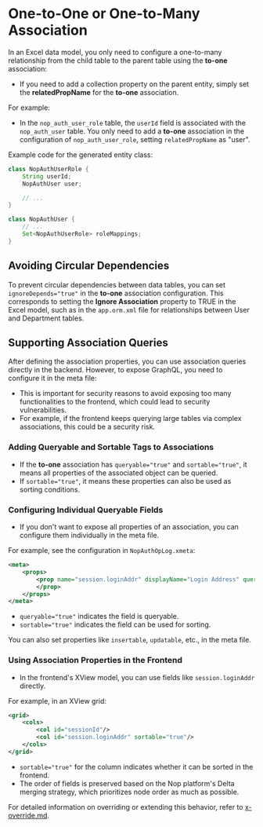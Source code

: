 # One-to-One or One-to-Many Association

In an Excel data model, you only need to configure a one-to-many relationship from the child table to the parent table using the **to-one** association:
- If you need to add a collection property on the parent entity, simply set the **relatedPropName** for the **to-one** association.

For example:
- In the `nop_auth_user_role` table, the `userId` field is associated with the `nop_auth_user` table. You only need to add a **to-one** association in the configuration of `nop_auth_user_role`, setting `relatedPropName` as "user".

Example code for the generated entity class:

```java
class NopAuthUserRole {
    String userId;
    NopAuthUser user;

    // ...
}

class NopAuthUser {
    // ...
    Set<NopAuthUserRole> roleMappings;
}
```

## Avoiding Circular Dependencies
To prevent circular dependencies between data tables, you can set `ignoreDepends="true"` in the **to-one** association configuration. This corresponds to setting the **Ignore Association** property to TRUE in the Excel model, such as in the `app.orm.xml` file for relationships between User and Department tables.

## Supporting Association Queries
After defining the association properties, you can use association queries directly in the backend. However, to expose GraphQL, you need to configure it in the meta file:
- This is important for security reasons to avoid exposing too many functionalities to the frontend, which could lead to security vulnerabilities.
- For example, if the frontend keeps querying large tables via complex associations, this could be a security risk.

### Adding Queryable and Sortable Tags to Associations
- If the **to-one** association has `queryable="true"` and `sortable="true"`, it means all properties of the associated object can be queried.
- If `sortable="true"`, it means these properties can also be used as sorting conditions.

### Configuring Individual Queryable Fields
- If you don't want to expose all properties of an association, you can configure them individually in the meta file.

For example, see the configuration in `NopAuthOpLog.xmeta`:
```xml
<meta>
    <props>
        <prop name="session.loginAddr" displayName="Login Address" queryable="true" sortable="true">
        </prop>
    </props>
</meta>
```
- `queryable="true"` indicates the field is queryable.
- `sortable="true"` indicates the field can be used for sorting.

You can also set properties like `insertable`, `updatable`, etc., in the meta file.

### Using Association Properties in the Frontend
- In the frontend's XView model, you can use fields like `session.loginAddr` directly.

For example, in an XView grid:

```xml
<grid>
    <cols>
        <col id="sessionId"/>
        <col id="session.loginAddr" sortable="true"/>
    </cols>
</grid>
```

- `sortable="true"` for the column indicates whether it can be sorted in the frontend.
- The order of fields is preserved based on the Nop platform's Delta merging strategy, which prioritizes node order as much as possible.

For detailed information on overriding or extending this behavior, refer to [x-override.md](https://gitee.com/canonical-entropy/nop-entropy/blob/master/docs/dev-guide/xlang/x-override.md).
